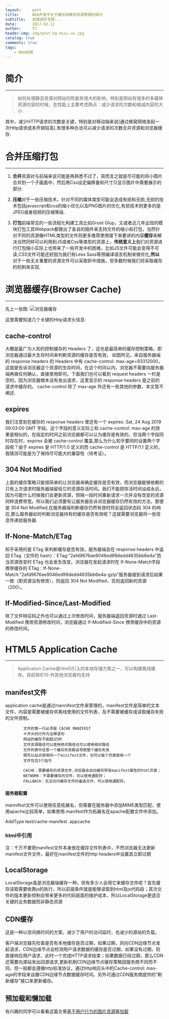 ```yaml
---
layout:     post
title:      Web开发中关于缓存和静态资源管理的探讨
subtitle:   前端进阶专题...
date:       2017-02-12
author:     TJ
header-img: img/post-bg-miui-ux.jpg
catalog: true
comments: true
tags:
    - Web前端
---
```


# 简介
____
>如何处理静态资源对网站的性能有很大的影响，特别是网站有很多的多媒体资源内容的时候，在性能上主要考虑两点：减少请求的次数和缩减内容的大小.

其中，减少HTTP请求的次数是关键，特别是对移动端来说(通过蜂窝网络发起一次Http请求成本开销较高),有很多种办法可以减少请求的次数合并资源和浏览器缓存.

# 合并压缩打包
____

 1. **合并**资源对与前端来说可能是再熟悉不过了，简而言之就是尽可能的将小图片合并到一个子画面中，然后用Css设定偏移量和尺寸只显示图片中需要展示的部分.

 2. **压缩**对于一些压缩技术，针对不同的媒体类型可能会造成有损和无损,无损的技术包括javascript和css的缩小优化以及PNG图片的优化,有损技术则更多的是JPEG或者视频的压缩等级.

 3. **打包**前端常见的一些流程化构建工具比如Grunt Glup，又或者近几年出现的模块打包工具Webpack都推出了各自的插件来支持文件的缩小和打包，当然针对不同的资源像HTML类型的文件则更多推荐使用接下来要讲的内容**缓存**来解决当然同样可以利用到JS或者Css等类型的资源上，**传统意义上**我们对资源进行打包缩小实际上也带来了一些开发中的困难，比如JS文件可能会变得不可读,CSS文件可能还好因为我们有Less Sass等预编译语言机制来做优化,**所以**对于一些无关重要的资源文件可以采取折中措施，但多数时候我们将采取缓存的机制来实现.

# 浏览器缓存(Browser Cache)
____
先上一张图:
![浏览器缓存](https://pic1.zhimg.com/v2-d7104809009c0561050ca9056b24bd4a_r.jpg)

这里需要知道几个关键的Http请求头信息:
## cache-control
大概是最广为人知的控制缓存的 Headers 了，这也是最简单的缓存控制策略，即浏览器通过最大生存时间来判断资源的缓存是否有效。
如图所见，来自服务器端的 response headers 的 Headers 中有 cache-control: max-age=93312000，这就是告诉浏览器这个资源的生存时间，在这个时间以内，浏览器不需要向服务器端再做任何确认，直接使用即可。下面我们也可以看到 request headers 一栏是空的。因为浏览器根本没有发出请求，这里显示的 response headers 是之前的请求中缓存的。
cache-control 除了 max-age 外还有一些其他的参数，本文暂不阐述.

## expires 
我们注意到在缓存的 response headers 里还有一个 expires: Sat, 24 Aug 2019 09:03:00 GMT 字段。这个字段的意义实际上和 cache-control: max-age 的效果是相似的，在指定的时间之前浏览器都可以认为缓存是有效的。但当两个字段同时存在时，expires 会被 cache-control 覆盖,那么为什么知乎要同时设置两个字段呢？由于 expires 是 HTTP/1.0 定义的而 cache-control 是 HTTP/1.1 定义的，我猜测可能是为了保持尽可能大的兼容性（待考证）。

## 304 Not Modified
上面的缓存策略只能很简单的让浏览器来确定缓存是否有效，而浏览器能够依赖的只有上次请求时服务器端留给它的资源存活时间。我们不能把存活时间设成永远，因为可能什么时候我们会更新资源，但隔一段时间重新请求一次并没有改变的资源同样浪费带宽。所以我们必须要有让服务器告诉浏览器缓存仍然有效的方法，那便是 304 Not Modified,在服务器端判断缓存仍然有效时将会返回状态码 304 的响应,那么服务器如何判断浏览器持有的缓存是否有效呢？这就需要浏览器将一些信息传递给服务器.

## If-None-Match/ETag
知乎采用的是 ETag 来判断缓存是否有效，服务器端会在 response headers 中返回 ETag（文件的 hash）：ETag:"2afd9676ae9046ed99dedd4635bb6e4a"而当资源改变时 ETag 也会发生改变。浏览器在发起请求时在 If-None-Match字段携带缓存的 ETag：If-None-Match:"2afd9676ae9046ed99dedd4635bb6e4a-gzip"服务器接到请求后如果一致（即资源没有修改），则返回 304 Not Modified，否则返回新的资源（200）。

## If-Modified-Since/Last-Modified 
除了文件特征码之外也可以通过上次修改时间，服务器端返回资源时通过 Last-Modified 携带资源修改时间，浏览器通过 If-Modified-Since 携带缓存中的资源的修改时间。

# HTML5 Application Cache
___
>Application Cache是html5引入的本地存储方案之一，可以构建离线缓存。目前除IE10-外其他浏览器均支持

## manifest文件
application cache是通过mannifest文件来管理的，manifest文件是简单的文本文件，内容是需要被缓存供离线使用的文件列表，及不需要被缓存或读取缓存失败的文件控制。

			文件的第一行必须是 CACHE MANIFEST
			＃开头的行作为注释语句
			网站的缓存不能超过5M
			文件资源路径可以使用绝对路径也可以使用相对路径
			文件列表中任意一个缓存失败都会导致整个缓存失效
			既可以站点使用同一个minifest文件，也可以每个页面使用一个
			文件包含3个指令

			CACHE：需要缓存的资源文件,浏览器会自动缓存带有manifest属性的html页面；
			NETWORK：不需要缓存的文件，可以使用通配符；
			FALLBACK：无法访问缓存文件的备选文件，可以使用通配符。

#### 服务器配置

mannifest文件可以使用任意拓展名，但需要在服务器中添加MIME类型匹配，使用apache比较简单，如果使用.manifest作为拓展名在apache配置文件中添加。

AddType text/cache-manifest .appcache

### html中引用
<html lang="zh" manifest="main.manifest">
注：千万不要把manifest文件本身放在缓存文件列表中，不然浏览器无法更新manifest文件文件，最好在manifest文件的http headers中设置其立即过期

## LocalStorage
LocalStorage虽是浏览器端缓存一种，但有多少人会用它来缓存文件呢？首先缓存读取需要依靠js的执行，所以前提条件就是能够读取到html及js代码段；其次文件的版本更新控制会带来更多的代码层面的维护成本，所以LocalStorage更适合关键的业务数据而非静态资源

## CDN缓存
这是一种以空间换时间的方案，减少了用户的访问延时，也减少的源站的负载。

客户端浏览器先检查是否有本地缓存是否过期，如果过期，则向CDN边缘节点发起请求，CDN边缘节点会检测用户请求数据的缓存是否过期，如果没有过期，则直接响应用户请求，此时一个完成HTTP请求结束；如果数据已经过期，那么CDN还需要向源站发出回源请求,更新机制CDN边缘节点缓存策略因服务商不同而不同，但一般都会遵循http标准协议，通过http响应头中的Cache-control: max-age的字段来设置CDN边缘节点数据缓存时间。另外可通过CDN服务商提供的“刷新缓存”接口来更新缓存。

## 预加载和懒加载
有兴趣的同学可以看看这篇文章[基于用户行为的图片资源等加载](http://www.zhangxinxu.com/wordpress/2016/06/image-preload-based-on-user-behavior/)


